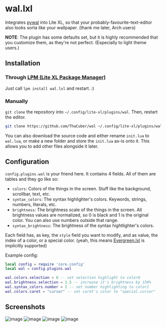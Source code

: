 # wal.lxl
Integrates [pywal](https://github.com/dylanaraps/pywal) into Lite XL, so that your probably-favourite-text-editor also looks sorta like your wallpaper. (thank me later, Arch users)

**NOTE**: The plugin has some defaults set, but it is highly recommended that you customize them, as they're not perfect. (Especially to light theme users.)

## Installation

### Through [LPM (Lite XL Package Manager)](https://github.com/lite-xl/lite-xl-package-manager)
Just call `lpm install wal.lxl` and restart. :)

### Manually
`git clone` the repository into `~/.config/lite-xl/plugins/wal`. Then, restart the editor.
```bash
git clone https://github.com/ThaCuber/wal ~/.config/lite-xl/plugins/wal
```
You can also download the source code and either rename `init.lua` to `wal.lua`, or make a new folder and store the `init.lua` as-is onto it. This allows you to add other files alongside it later.

## Configuration

`config.plugins.wal` is your friend here. It contains 4 fields.
All of them are tables and they go like so:
* `colors`: Colors of the things in the screen. Stuff like the background, scrollbar, text, etc.
* `syntax_colors`: The syntax highlighter's colors. Keywords, strings, numbers, literals, etc.
* `brightness`: The brightness scale of the things in the screen. All brightness values are normalized, so 0 is black and 1 is the original color. You can also use numbers outside that range.
* `syntax_brightness`: The brightness of the syntax hightlighter's colors.

Each field has, as key, the `style` field you want to modify, and as value, the index of a color, or a special color.
(yeah, this means [Evergreen.lxl](https://github.com/TorchedSammy/Evergreen.lxl) is implicitly supported)

Example config:
```lua
local config = require 'core.config'
local wal = config.plugins.wal

wal.colors.selection = 0 -- set selection highlight to color0
wal.brightness.selection = 1.5 -- increase it's brightness by 150%
wal.syntax_colors.number = 2 -- set number highlighting to color2
wal.colors.caret = "cursor" -- set caret's color to "special.cursor"
```

## Screenshots

![image](https://github.com/ThaCuber/wal.lxl/assets/70547062/acee6714-9a7d-46fc-b5b6-65aded3d10d4)
![image](https://github.com/ThaCuber/wal.lxl/assets/70547062/b8ee301d-4f7c-49a3-b822-f741dd372d93)
![image](https://github.com/ThaCuber/wal.lxl/assets/70547062/ba2e2465-e05e-43f1-ab0d-6984a62e0b08)
![image](https://github.com/ThaCuber/wal.lxl/assets/70547062/8f3e7119-cb3a-4cef-b24c-bba00c5bb581)


